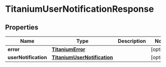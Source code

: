 

# TitaniumUserNotificationResponse


## Properties

| Name | Type | Description | Notes |
|------------ | ------------- | ------------- | -------------|
|**error** | [**TitaniumError**](TitaniumError.md) |  |  [optional] |
|**userNotification** | [**TitaniumUserNotification**](TitaniumUserNotification.md) |  |  [optional] |



